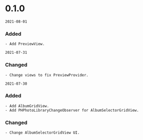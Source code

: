 # 0.1.0

`2021-08-01`
### Added
    - Add PreviewView.
    
`2021-07-31`
### Changed
    - Change views to fix PreviewProvider.
    
`2021-07-30`
### Added
    - Add AlbumGridView.
    - Add PHPhotoLibraryChangeObserver for AlbumSelectorGridView.
### Changed
    - Change AlbumSelectorGridView UI.
